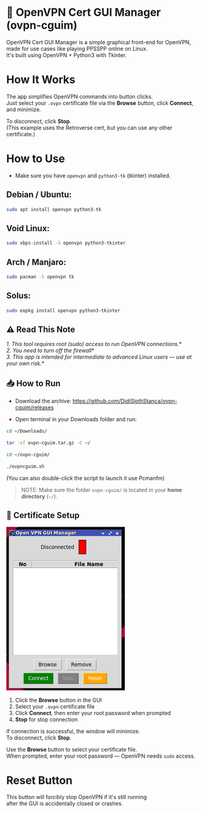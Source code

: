 # 🔐 OpenVPN Cert GUI Manager (ovpn-cguim)
OpenVPN Cert GUI Manager is a simple graphical front-end for OpenVPN, made for use cases like playing PPSSPP online on Linux.  
It's built using OpenVPN + Python3 with Tkinter.

# How It Works
The app simplifies OpenVPN commands into button clicks.  
Just select your `.ovpn` certificate file via the **Browse** button, click **Connect**, and minimize.

To disconnect, click **Stop**.  
(This example uses the Retroverse cert, but you can use any other certificate.)
# How to Use

- Make sure you have `openvpn` and `python3-tk` (tkinter) installed.

## Debian / Ubuntu:
```bash
sudo apt install openvpn python3-tk
```

## Void Linux:
```bash
sudo xbps-install -S openvpn python3-tkinter
```

## Arch / Manjaro:
```bash
sudo pacman -S openvpn tk
```

## Solus:
```bash
sudo eopkg install openvpn python3-tkinter
```
## ⚠️ Read This Note
*1. This tool requires root (sudo) access to run OpenVPN connections.**  
*2. You need to turn off the firewall**  
*3. This app is intended for intermediate to advanced Linux users — use at your own risk.**

## 📥 How to Run
- Download the archive:
  https://github.com/DidiSlothStanca/ovpn-cguim/releases

- Open terminal in your Downloads folder and run:
```bash
cd ~/Downloads/
```
```bash
tar -xf ovpn-cguim.tar.gz -C ~/
```
```bash
cd ~/ovpn-cguim/
```
```bash
./ovpncguim.sh
```

(You can also double-click the script to launch it use Pcmanfm)
> NOTE: Make sure the folder `ovpn-cguim/` is located in your **home directory** (`~/`).

## 🔑 Certificate Setup

![](./Step_01.png)

1. Click the **Browse** button in the GUI  
2. Select your `.ovpn` certificate file  
3. Click **Connect**, then enter your root password when prompted
4. **Stop** for stop connection

If connection is successful, the window will minimize.  
To disconnect, click **Stop**.

Use the **Browse** button to select your certificate file.  
When prompted, enter your root password — OpenVPN needs `sudo` access.

# Reset Button
This button will forcibly stop OpenVPN if it's still running  
after the GUI is accidentally closed or crashes.
```
